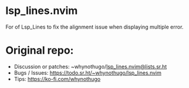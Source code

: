 # lsp_lines.nvim
For of Lsp_Lines to fix the alignment issue when displaying multiple error.

# Original repo:

- Discussion or patches: ~whynothugo/lsp_lines.nvim@lists.sr.ht
- Bugs / Issues: https://todo.sr.ht/~whynothugo/lsp_lines.nvim
- Tips: https://ko-fi.com/whynothugo

